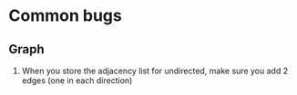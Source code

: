 # Common bugs



## Graph
1. When you store the adjacency list for undirected, make sure you add 2 edges (one in each direction)


